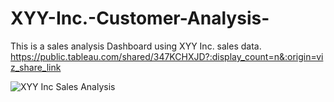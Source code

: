 # XYY-Inc.-Customer-Analysis-
This is a sales analysis Dashboard using XYY Inc. sales data.
https://public.tableau.com/shared/347KCHXJD?:display_count=n&:origin=viz_share_link

![XYY Inc  Sales Analysis](https://user-images.githubusercontent.com/71575857/222178224-9d3a5ace-998d-4627-860d-c172a950e747.png)
